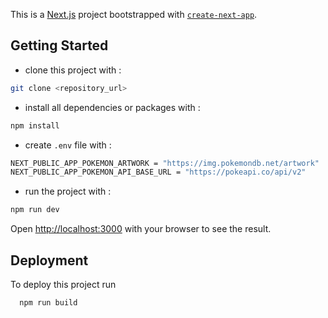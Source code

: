 This is a [Next.js](https://nextjs.org) project bootstrapped with [`create-next-app`](https://nextjs.org/docs/app/api-reference/cli/create-next-app).

## Getting Started

- clone this project with :

```bash
git clone <repository_url>
```

- install all dependencies or packages with : 
```bash
npm install
```

- create `.env` file with  : 
```bash
NEXT_PUBLIC_APP_POKEMON_ARTWORK = "https://img.pokemondb.net/artwork"
NEXT_PUBLIC_APP_POKEMON_API_BASE_URL = "https://pokeapi.co/api/v2"
```

- run the project with : 
```bash
npm run dev
```
 Open [http://localhost:3000](http://localhost:3000) with your browser to see the result.

## Deployment

To deploy this project run

```bash
  npm run build
```

